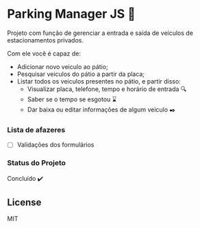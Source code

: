 # Parking Manager JS :vertical_traffic_light:

Projeto com função de gerenciar a entrada e saída de veículos de estacionamentos privados.

Com ele você é capaz de:
  - Adicionar novo veiculo ao pátio; 
  - Pesquisar veiculos do pátio a partir da placa;
  - Listar todos os veiculos presentes no pátio, e partir disso:
    - Visualizar placa, telefone, tempo e horário de entrada :mag:
    - Saber se o tempo se esgotou :hourglass:
    - Dar baixa ou editar informações de algum veiculo :black_nib:

### Lista de afazeres

- [ ] Validações dos formulários

### Status do Projeto
Concluído :heavy_check_mark:

License
----

MIT

